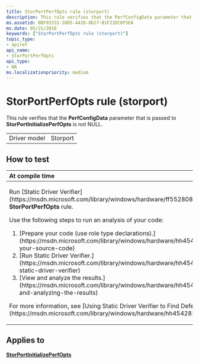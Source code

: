 ```yaml
---
title: StorPortPerfOpts rule (storport)
description: This rule verifies that the PerfConfigData parameter that is passed to StorPortInitializePerfOpts is not NULL.
ms.assetid: 0BF93331-28D5-442D-8D27-B1F21DC0F5EA
ms.date: 05/21/2018
keywords: ["StorPortPerfOpts rule (storport)"]
topic_type:
- apiref
api_name:
- StorPortPerfOpts
api_type:
- NA
ms.localizationpriority: medium
---
```


# StorPortPerfOpts rule (storport)


This rule verifies that the **PerfConfigData** parameter that is passed to **StorPortInitializePerfOpts** is not NULL.

|              |          |
|--------------|----------|
| Driver model | Storport |

How to test
-----------

<table>
<colgroup>
<col width="100%" />
</colgroup>
<thead>
<tr class="header">
<th align="left">At compile time</th>
</tr>
</thead>
<tbody>
<tr class="odd">
<td align="left"><p>Run [Static Driver Verifier](https://msdn.microsoft.com/library/windows/hardware/ff552808) and specify the <strong>StorPortPerfOpts</strong> rule.</p>
Use the following steps to run an analysis of your code:
<ol>
<li>[Prepare your code (use role type declarations).](https://msdn.microsoft.com/library/windows/hardware/hh454281#preparing-your-source-code)</li>
<li>[Run Static Driver Verifier.](https://msdn.microsoft.com/library/windows/hardware/hh454281#running-static-driver-verifier)</li>
<li>[View and analyze the results.](https://msdn.microsoft.com/library/windows/hardware/hh454281#viewing-and-analyzing-the-results)</li>
</ol>
<p>For more information, see [Using Static Driver Verifier to Find Defects in Drivers](https://msdn.microsoft.com/library/windows/hardware/hh454281).</p></td>
</tr>
</tbody>
</table>

Applies to
----------

[**StorPortInitializePerfOpts**](https://msdn.microsoft.com/library/windows/hardware/ff567114)
 

 





